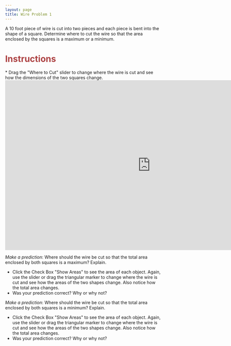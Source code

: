```yaml
---
layout: page
title: Wire Problem 1
---
```

A 10 foot piece of wire is cut into two pieces and each piece is bent into the shape of a square. Determine where to cut the wire so that the area enclosed by the squares is a maximum or a minimum.

<h1> <font color="#ac4142">Instructions</font></h1>
* Drag the "Where to Cut" slider to change where the wire is cut and see how the dimensions of the two squares change.

<iframe scrolling="no" src="https://tube.geogebra.org/material/iframe/id/ueFr50c4/width/940/height/550/border/888888/rc/false/ai/false/sdz/false/smb/false/stb/false/stbh/true/ld/false/sri/true/at/preferhtml5" width="940px" height="550px" style="border:0px;"> </iframe>

 _Make a prediction_: Where should the wire be cut so that the total area enclosed by both squares is a maximum? Explain.

* Click the Check Box "Show Areas" to see the area of each object. Again, use the slider or drag the triangular marker to change where the wire is cut and see how the areas of the two shapes change. Also notice how the total area changes.
* Was your prediction correct? Why or why not?

 _Make a prediction_: Where should the wire be cut so that the total area enclosed by both squares is a minimum? Explain.

* Click the Check Box "Show Areas" to see the area of each object. Again, use the slider or drag the triangular marker to change where the wire is cut and see how the areas of the two shapes change. Also notice how the total area changes.
* Was your prediction correct? Why or why not?